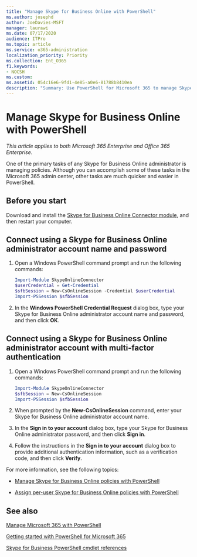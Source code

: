```yaml
---
title: "Manage Skype for Business Online with PowerShell"
ms.author: josephd
author: JoeDavies-MSFT
manager: laurawi
ms.date: 07/17/2020
audience: ITPro
ms.topic: article
ms.service: o365-administration
localization_priority: Priority
ms.collection: Ent_O365
f1.keywords:
- NOCSH
ms.custom: 
ms.assetid: 054c16e6-9fd1-4e85-a0e6-81788b8410ea
description: "Summary: Use PowerShell for Microsoft 365 to manage Skype for Business Online policies, per-user policies, and meeting settings."
---
```


# Manage Skype for Business Online with PowerShell

*This article applies to both Microsoft 365 Enterprise and Office 365 Enterprise.*

One of the primary tasks of any Skype for Business Online administrator is managing policies. Although you can accomplish some of these tasks in the Microsoft 365 admin center, other tasks are much quicker and easier in PowerShell. 

## Before you start

Download and install the [Skype for Business Online Connector module](https://www.microsoft.com/download/details.aspx?id=39366), and then restart your computer.


## Connect using a Skype for Business Online administrator account name and password

1. Open a Windows PowerShell command prompt and run the following commands: 
    
   ```powershell
   Import-Module SkypeOnlineConnector
   $userCredential = Get-Credential
   $sfbSession = New-CsOnlineSession -Credential $userCredential
   Import-PSSession $sfbSession
   ```

2. In the **Windows PowerShell Credential Request** dialog box, type your Skype for Business Online administrator account name and password, and then click **OK**.


## Connect using a Skype for Business Online administrator account with multi-factor authentication

1. Open a Windows PowerShell command prompt and run the following commands:

   ```powershell
   Import-Module SkypeOnlineConnector
   $sfbSession = New-CsOnlineSession
   Import-PSSession $sfbSession
   ```

2. When prompted by the **New-CsOnlineSession** command, enter your Skype for Business Online administrator account name.

3. In the **Sign in to your account** dialog box, type your Skype for Business Online administrator password, and then click **Sign in**.

4. Follow the instructions in the **Sign in to your account** dialog box to provide additional authentication information, such as a verification code, and then click **Verify**.

For more information, see the following topics:
  
- [Manage Skype for Business Online policies with PowerShell](manage-skype-for-business-online-policies-with-office-365-powershell.md)
    
- [Assign per-user Skype for Business Online policies with PowerShell](assign-per-user-skype-for-business-online-policies-with-office-365-powershell.md)
    
## See also

[Manage Microsoft 365 with PowerShell](manage-office-365-with-office-365-powershell.md)
  
[Getting started with PowerShell for Microsoft 365](getting-started-with-office-365-powershell.md)

[Skype for Business PowerShell cmdlet references](https://docs.microsoft.com/powershell/module/skype/?view=skype-ps)

